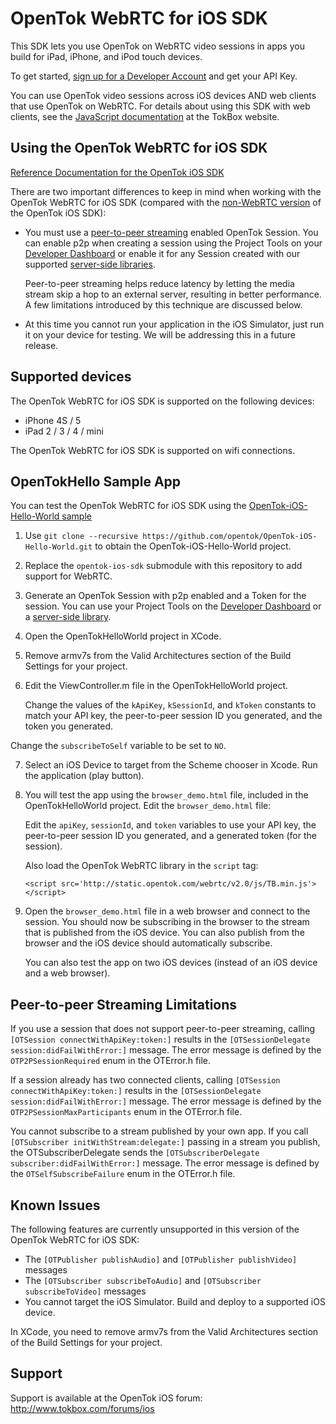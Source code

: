 OpenTok WebRTC for iOS SDK
==========================

This SDK lets you use OpenTok on WebRTC video sessions in apps you build for iPad, iPhone, and iPod touch devices.

To get started, [sign up for a Developer Account](https://dashboard.tokbox.com/signups/new) and get your API Key.

You can use OpenTok video sessions across iOS devices AND web clients that use OpenTok on
WebRTC. For details about using this SDK with web clients, see the
[JavaScript documentation](http://www.tokbox.com/opentok/api/documentation/v2) at the TokBox website.

Using the OpenTok WebRTC for iOS SDK
------------------------------------

[Reference Documentation for the OpenTok iOS SDK](http://www.tokbox.com/opentok/ios/docs/index.html)

There are two important differences to keep in mind when working with the OpenTok WebRTC for iOS SDK (compared with
the [non-WebRTC version](https://github.com/opentok/opentok-ios-sdk) of the OpenTok iOS SDK):

*  You must use a [peer-to-peer streaming](http://www.tokbox.com/opentok/api/tools/js/documentation/overview/peer_to_peer.html)
   enabled OpenTok Session. You can enable p2p when creating a session using the Project Tools on your
   [Developer Dashboard](https://dashboard.tokbox.com/projects) or enable it for any Session created with
   our supported [server-side libraries](http://www.tokbox.com/opentok/api/tools/documentation/api/server_side_libraries.html).

   Peer-to-peer streaming helps reduce latency by letting the media stream skip a hop to an external server,
   resulting in better performance. A few limitations introduced by this technique are discussed below.

*  At this time you cannot run your application in the iOS Simulator, just run it on your device for testing. We will
   be addressing this in a future release.

Supported devices
-----------------

The OpenTok WebRTC for iOS SDK is supported on the following devices:

* iPhone 4S / 5
* iPad 2 / 3 / 4 / mini

The OpenTok WebRTC for iOS SDK is supported on wifi connections.

OpenTokHello Sample App
--------------------

You can test the OpenTok WebRTC for iOS SDK using the
[OpenTok-iOS-Hello-World sample](https://github.com/opentok/OpenTok-iOS-Hello-World)

1. Use `git clone --recursive https://github.com/opentok/OpenTok-iOS-Hello-World.git` to obtain the OpenTok-iOS-Hello-World project.

2. Replace the `opentok-ios-sdk` submodule with this repository to add support for WebRTC.

3. Generate an OpenTok Session with p2p enabled and a Token for the session. You can use your Project Tools on the 
   [Developer Dashboard](https://dashboard.tokbox.com/projects) or a
   [server-side library](http://www.tokbox.com/opentok/api/tools/documentation/api/server_side_libraries.html).

4. Open the OpenTokHelloWorld project in XCode.

5. Remove armv7s from the Valid Architectures section of the Build Settings for your project.

6. Edit the ViewController.m file in the OpenTokHelloWorld project.

   Change the values of the `kApiKey`, `kSessionId`, and `kToken` constants to match your API key, the peer-to-peer session ID
   you generated, and the token you generated.

  Change the `subscribeToSelf` variable to be set to `NO`.

7. Select an iOS Device to target from the Scheme chooser in Xcode. Run the application (play button).

8. You will test the app using the `browser_demo.html` file, included in the OpenTokHelloWorld project. Edit the 
   `browser_demo.html` file:

   Edit the `apiKey`, `sessionId`, and `token` variables to use your API key, the peer-to-peer session ID you generated,
   and a generated token (for the session).

   Also load the OpenTok WebRTC library in the `script` tag:

   `<script src='http://static.opentok.com/webrtc/v2.0/js/TB.min.js'></script>`

9. Open the `browser_demo.html` file in a web browser and connect to the session. You should now be subscribing
   in the browser to the stream that is published from the iOS device. You can also publish from the browser and
   the iOS device should automatically subscribe.

   You can also test the app on two iOS devices (instead of an iOS device and a web browser).

Peer-to-peer Streaming Limitations
----------------------------------

If you use a session that does not support peer-to-peer streaming, calling `[OTSession connectWithApiKey:token:]`
results in the `[OTSessionDelegate session:didFailWithError:]` message. The error message is defined by the
`OTP2PSessionRequired` enum in the OTError.h file.

If a session already has two connected clients, calling `[OTSession connectWithApiKey:token:]`
results in the `[OTSessionDelegate session:didFailWithError:]` message. The error message is defined by the
`OTP2PSessionMaxParticipants` enum in the OTError.h file.

You cannot subscribe to a stream published by your own app. If you call `[OTSubscriber initWithStream:delegate:]`
passing in a stream you publish, the OTSubscriberDelegate sends the `[OTSubscriberDelegate subscriber:didFailWithError:]`
message. The error message is defined by the `OTSelfSubscribeFailure` enum in the OTError.h file.

Known Issues
------------

The following features are currently unsupported in this version of the OpenTok WebRTC for iOS SDK:

* The `[OTPublisher publishAudio]` and `[OTPublisher publishVideo]` messages
* The `[OTSubscriber subscribeToAudio]` and `[OTSubscriber subscribeToVideo]` messages
* You cannot target the iOS Simulator. Build and deploy to a supported iOS device.

In XCode, you need to remove armv7s from the Valid Architectures section of the Build Settings for your project.

Support
-------

Support is available at the OpenTok iOS forum: <http://www.tokbox.com/forums/ios>
